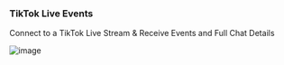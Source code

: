 ### TikTok Live Events
Connect to a TikTok Live Stream & Receive Events and Full Chat Details

![image](https://github.com/gitagogaming/TikTok-Live-Events--TouchPortal/assets/76603653/5be10c6f-5628-4792-a8b7-e16daa5eaea3)


